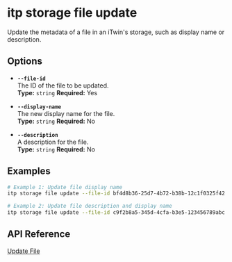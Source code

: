 # itp storage file update

Update the metadata of a file in an iTwin's storage, such as display name or description.

## Options

- **`--file-id`**  
  The ID of the file to be updated.  
  **Type:** `string` **Required:** Yes

- **`--display-name`**  
  The new display name for the file.  
  **Type:** `string` **Required:** No

- **`--description`**  
  A description for the file.  
  **Type:** `string` **Required:** No

## Examples

```bash
# Example 1: Update file display name
itp storage file update --file-id bf4d8b36-25d7-4b72-b38b-12c1f0325f42 --display-name "Updated Design File"

# Example 2: Update file description and display name
itp storage file update --file-id c9f2b8a5-345d-4cfa-b3e5-123456789abc --display-name "New Model File" --description "Updated model with new specifications"
```

## API Reference

[Update File](https://developer.bentley.com/apis/storage/operations/update-file/)
